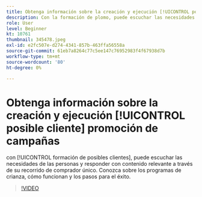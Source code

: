```yaml
---
title: Obtenga información sobre la creación y ejecución [!UICONTROL posible cliente] promoción de campañas
description: Con la formación de plomo, puede escuchar las necesidades de las personas y responder con contenido relevante a través de su recorrido de comprador único. Conozca sobre los programas de crianza, cómo funcionan y los pasos para el éxito.
role: User
level: Beginner
kt: 10761
thumbnail: 345478.jpeg
exl-id: e2fc507e-d274-4341-857b-463ffa56558a
source-git-commit: 61eb7a8264c77c5ee147c76952983f4f67938d7b
workflow-type: tm+mt
source-wordcount: '80'
ht-degree: 0%

---
```


# Obtenga información sobre la creación y ejecución [!UICONTROL posible cliente] promoción de campañas

con [!UICONTROL formación de posibles clientes], puede escuchar las necesidades de las personas y responder con contenido relevante a través de su recorrido de comprador único. Conozca sobre los programas de crianza, cómo funcionan y los pasos para el éxito.

>[!VIDEO](https://video.tv.adobe.com/v/345478/?quality=12&learn=on)
